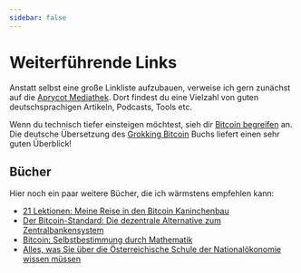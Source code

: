 ```yaml
---
sidebar: false
---
```


# Weiterführende Links

Anstatt selbst eine große Linkliste aufzubauen, verweise ich gern zunächst auf die [Aprycot Mediathek](https://aprycot.media/thek/).
Dort findest du eine Vielzahl von guten deutschsprachigen Artikeln, Podcasts, Tools etc.

Wenn du technisch tiefer einsteigen möchtest, sieh dir [Bitcoin begreifen](http://bitcoinbegreifen.de/) an.
Die deutsche Übersetzung des [Grokking Bitcoin](https://amzn.to/2XvbDCO) Buchs liefert einen sehr guten Überblick!

## Bücher

Hier noch ein paar weitere Bücher, die ich wärmstens empfehlen kann:

- [21 Lektionen: Meine Reise in den Bitcoin Kaninchenbau](https://amzn.to/2XrshU2)
- [Der Bitcoin-Standard: Die dezentrale Alternative zum Zentralbankensystem](https://amzn.to/2zlk3F3)
- [Bitcoin: Selbstbestimmung durch Mathematik](https://amzn.to/2X1NVit)
- [Alles, was Sie über die Österreichische Schule der Nationalökonomie wissen müssen](https://amzn.to/2B3G0ZL)
